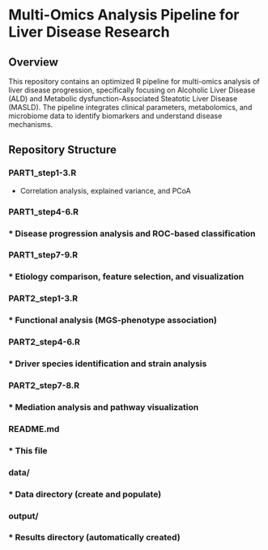 # Multi-Omics Analysis Pipeline for Liver Disease Research

## Overview

This repository contains an optimized R pipeline for multi-omics analysis of liver disease progression, specifically focusing on Alcoholic Liver Disease (ALD) and Metabolic dysfunction-Associated Steatotic Liver Disease (MASLD). The pipeline integrates clinical parameters, metabolomics, and microbiome data to identify biomarkers and understand disease mechanisms.

## Repository Structure

### PART1_step1-3.R
 * Correlation analysis, explained variance, and PCoA

### PART1_step4-6.R
### * Disease progression analysis and ROC-based classification

### PART1_step7-9.R
### * Etiology comparison, feature selection, and visualization

### PART2_step1-3.R
### * Functional analysis (MGS-phenotype association)

### PART2_step4-6.R
### * Driver species identification and strain analysis

### PART2_step7-8.R
### * Mediation analysis and pathway visualization

### README.md
### * This file

### data/
### * Data directory (create and populate)

### output/
### * Results directory (automatically created)
